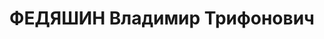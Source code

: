 ---
title: ФЕДЯШИН Владимир Трифонович
description: 'Род. в 1901, г. Саратов, русский, из кустарей., обр.: неоконченное высшее,
  член ВКП(б) 1930–1933. До 1935 проживал в г. Ленинграде и работал техником-снабженцем
  в индустриальном институте. Осужден 05.02.1935 к ссылке на 4 года в с. Туруханск
  КК за содействие к/р зиновьевской группе. Не работал.

  Арестован 17.06.1936. Обв. по ст. 58-8, 58-11 УК РСФСР. Приговор: ВК ВС СССР, 18.04.1937
  – ВМН с конфискацией имущества. Расстрелян 18.04.1937, в г. Красноярске.

  Реабилитирован ВК ВС СССР 21.12.1957'
---